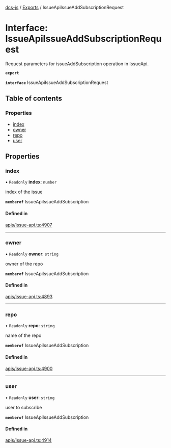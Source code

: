[dcs-js](../README.md) / [Exports](../modules.md) / IssueApiIssueAddSubscriptionRequest

# Interface: IssueApiIssueAddSubscriptionRequest

Request parameters for issueAddSubscription operation in IssueApi.

**`export`**

**`interface`** IssueApiIssueAddSubscriptionRequest

## Table of contents

### Properties

- [index](IssueApiIssueAddSubscriptionRequest.md#index)
- [owner](IssueApiIssueAddSubscriptionRequest.md#owner)
- [repo](IssueApiIssueAddSubscriptionRequest.md#repo)
- [user](IssueApiIssueAddSubscriptionRequest.md#user)

## Properties

### <a id="index" name="index"></a> index

• `Readonly` **index**: `number`

index of the issue

**`memberof`** IssueApiIssueAddSubscription

#### Defined in

[apis/issue-api.ts:4907](https://github.com/unfoldingWord/dcs-js/blob/b29eb7a/apis/issue-api.ts#L4907)

___

### <a id="owner" name="owner"></a> owner

• `Readonly` **owner**: `string`

owner of the repo

**`memberof`** IssueApiIssueAddSubscription

#### Defined in

[apis/issue-api.ts:4893](https://github.com/unfoldingWord/dcs-js/blob/b29eb7a/apis/issue-api.ts#L4893)

___

### <a id="repo" name="repo"></a> repo

• `Readonly` **repo**: `string`

name of the repo

**`memberof`** IssueApiIssueAddSubscription

#### Defined in

[apis/issue-api.ts:4900](https://github.com/unfoldingWord/dcs-js/blob/b29eb7a/apis/issue-api.ts#L4900)

___

### <a id="user" name="user"></a> user

• `Readonly` **user**: `string`

user to subscribe

**`memberof`** IssueApiIssueAddSubscription

#### Defined in

[apis/issue-api.ts:4914](https://github.com/unfoldingWord/dcs-js/blob/b29eb7a/apis/issue-api.ts#L4914)
